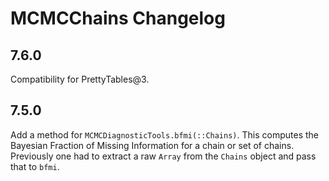 # MCMCChains Changelog

## 7.6.0

Compatibility for PrettyTables@3.

## 7.5.0

Add a method for `MCMCDiagnosticTools.bfmi(::Chains)`. This computes the Bayesian Fraction of Missing Information for a chain or set of chains. Previously one had to extract a raw `Array` from the `Chains` object and pass that to `bfmi`.
